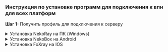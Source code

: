### Инструкция по установке программ для подключения к впн для всех платформ

**Шаг 1:** Получить профиль для подключения к серверу

<details>
  <summary>Установка NekoRay на ПК (Windows)</summary>

  ## Установка программы и подключение к серверу
  - Скачать программу с оффициального репозитория https://github.com/MatsuriDayo/nekoray/releases/download/3.26/nekoray-3.26-2023-12-09-windows64.zip
  - Распаковать загруженный .zip файл в удобное место на вашем компьютере
  - Открыть распакованную папку и запустить файл nekoray.exe, при запуске выбрать ядро xray
  - Если при запуске выдает ошибку DLL скачать и установить vc_redist https://aka.ms/vs/17/release/vc_redist.x64.exe

  - После запуска nekoray.exe, скопировать профиль VLESS который я скинул, нажать Программа и добавить профиль из буфера обмена
   <p align="center">
  <img src="https://github.com/user-attachments/assets/2691ab29-dcf1-4ab3-9dd9-cb0a0b7c9b93" alt="Описание изображения" style="margin: 20px;"/>
 </p>
    
  - Далее правой кнопкой мыши по появившейся строке профиля и нажать Запустить, слева от строки профиля должна появиться галочка - профиль активен
   
    <p align="center">
    <img src="https://github.com/user-attachments/assets/16d032a5-9b0b-4248-8907-16f7ab350725" alt="Описание изображения" style="margin: 20px;"/>
    </p>

  - После этого выбрать режим TUN или режим системного прокси. Одно из двух, вместе они работать не будут. Сначала выбираем режим TUN, проверяем работает ли интернет и другие заблокированные сервисы. Если ничего не работает - пробуем режим системного прокси. Если и так ничего не работает - пишем мне.
   
    <p align="center">
    <img src="https://github.com/user-attachments/assets/717211b3-3ea6-445b-85a0-f3479894ed00" alt="Описание изображения" style="margin: 20px;"/>
    </p>
    
   ## Настройка маршрутизации

   - Сверху в программе нажимаем Настройки, выбираем строку Настройки маршрутов
     <p align="center">
     <img src="https://github.com/user-attachments/assets/2d630915-a0af-46a4-a13e-7241af2c6254" alt="Описание изображения" style="margin: 20px;"/>
     </p>
     
   - Далее следуем шагам на скрине. Outboud по-умолчанию должен быть bypass.
     
      <p align="center">
     <img src="https://github.com/user-attachments/assets/a352da1a-7cf6-46dc-b2f0-617fee74bbf1" alt="Описание изображения" style="margin: 20px;"/>
     </p>

   - В редакторе JSON слева удаляем весь текст и вставляем туда набор маршрутов (текст ниже)
       <p align="center">
       <img src="https://github.com/user-attachments/assets/9987ef4d-557f-4fb0-8628-564569023377" alt="Описание изображения" style="margin: 20px;"/>
      </p>
      <p align="center">
     <img src="https://github.com/user-attachments/assets/ca69450a-25b9-49cf-860c-26d05bd3da13" alt="Описание изображения" style="margin: 20px;"/>
      </p>
     
            {
                "rules": [
             {
                        "domain": [
                            "chatgpt.com",
                            "auth0.openai.com",
                            "auth.openai.com",
                            "twitter.com",
                            "x.com",
                            "twimg.com",
                            "api.x.com",
                            "abs.twimg.com",
                            "abs-0.twimg.com",
                            "discord-attachments-uploads-prd.storage.googleapis.com",
                            "dis.gd",
                            "discord.co",
                            "discord.com",
                            "discord.design",
                            "discord.dev",
                            "discord.gg",
                            "discord.gift",
                            "discord.gifts",
                            "discord.media",
                            "discord.new",
                            "discord.store",
                            "discord.tools",
                            "discordapp.com",
                            "discordapp.net",
                            "discordmerch.com",
                            "discordpartygames.com",
                            "discord-activities.com",
                            "discordactivities.com",
                            "discordsays.com",
                            "discordstatus.com",
                            "latency.discord.media",
                            "youtube.com",
                            "googlevideo.com",
                            "ytimg.com",
                            "oaistatic.com",
                            "instagram.com",
                            "cdninstagram.com",
                            "facebook.com",
                            "fbcdn.net"
                        ],
                        "outboundTag": "proxy",
                        "type": "field"
                    },
                    {
                        "ip": [
                            "5.200.14.0/24",
                            "34.0.192.0/24",
                            "34.0.193.0/24",
                            "34.0.194.0/24",
                            "34.0.195.0/24",
                            "34.0.196.0/24",
                            "34.0.197.0/24",
                            "34.0.198.0/24",
                            "34.0.199.0/24",
                            "34.0.200.0/24",
                            "34.0.201.0/24",
                            "34.0.202.0/24",
                            "34.0.203.0/24",
                            "34.0.204.0/24",
                            "34.0.205.0/24",
                            "34.0.206.0/24",
                            "34.0.207.0/24",
                            "34.0.208.0/24",
                            "34.0.209.0/24",
                            "34.0.210.0/24",
                            "34.0.211.0/24",
                            "34.0.212.0/24",
                            "34.0.213.0/24",
                            "34.0.215.0/24",
                            "34.0.216.0/24",
                            "34.0.217.0/24",
                            "34.0.218.0/24",
                            "34.0.220.0/24",
                            "34.0.221.0/24",
                            "34.0.222.0/24",
                            "34.0.223.0/24",
                            "34.0.240.0/24",
                            "34.0.241.0/24",
                            "34.0.242.0/24",
                            "34.0.243.0/24",
                            "34.0.244.0/24",
                            "34.0.245.0/24",
                            "34.0.246.0/24",
                            "34.0.247.0/24",
                            "34.0.248.0/24",
                            "34.0.249.0/24",
                            "34.0.250.0/24",
                            "34.0.251.0/24",
                            "35.207.64.0/24",
                            "35.207.65.0/24",
                            "35.207.67.0/24",
                            "35.207.71.0/24",
                            "35.207.72.0/24",
                            "35.207.73.0/24",
                            "35.207.74.0/24",
                            "35.207.75.0/24",
                            "35.207.76.0/24",
                            "35.207.77.0/24",
                            "35.207.78.0/24",
                            "35.207.79.0/24",
                            "35.207.80.0/24",
                            "35.207.81.0/24",
                            "35.207.82.0/24",
                            "35.207.83.0/24",
                            "35.207.84.0/24",
                            "35.207.85.0/24",
                            "35.207.86.0/24",
                            "35.207.87.0/24",
                            "35.207.89.0/24",
                            "35.207.91.0/24",
                            "35.207.92.0/24",
                            "35.207.95.0/24",
                            "35.207.97.0/24",
                            "35.207.99.0/24",
                            "35.207.100.0/24",
                            "35.207.101.0/24",
                            "35.207.103.0/24",
                            "35.207.104.0/24",
                            "35.207.106.0/24",
                            "35.207.107.0/24",
                            "35.207.108.0/24",
                            "35.207.109.0/24",
                            "35.207.110.0/24",
                            "35.207.111.0/24",
                            "35.207.114.0/24",
                            "35.207.115.0/24",
                            "35.207.116.0/24",
                            "35.207.117.0/24",
                            "35.207.121.0/24",
                            "35.207.122.0/24",
                            "35.207.124.0/24",
                            "35.207.125.0/24",
                            "35.207.126.0/24",
                            "35.207.129.0/24",
                            "35.207.131.0/24",
                            "35.207.132.0/24",
                            "35.207.135.0/24",
                            "35.207.136.0/24",
                            "35.207.137.0/24",
                            "35.207.139.0/24",
                            "35.207.140.0/24",
                            "35.207.141.0/24",
                            "35.207.142.0/24",
                            "35.207.143.0/24",
                            "35.207.144.0/24",
                            "35.207.145.0/24",
                            "35.207.146.0/24",
                            "35.207.147.0/24",
                            "35.207.149.0/24",
                            "35.207.150.0/24",
                            "35.207.151.0/24",
                            "35.207.153.0/24",
                            "35.207.154.0/24",
                            "35.207.155.0/24",
                            "35.207.156.0/24",
                            "35.207.157.0/24",
                            "35.207.158.0/24",
                            "35.207.160.0/24",
                            "35.207.162.0/24",
                            "35.207.163.0/24",
                            "35.207.164.0/24",
                            "35.207.165.0/24",
                            "35.207.166.0/24",
                            "35.207.167.0/24",
                            "35.207.168.0/24",
                            "35.207.170.0/24",
                            "35.207.171.0/24",
                            "35.207.172.0/24",
                            "35.207.174.0/24",
                            "35.207.176.0/24",
                            "35.207.178.0/24",
                            "35.207.180.0/24",
                            "35.207.181.0/24",
                            "35.207.182.0/24",
                            "35.207.184.0/24",
                            "35.207.185.0/24",
                            "35.207.186.0/24",
                            "35.207.187.0/24",
                            "35.207.188.0/24",
                            "35.207.189.0/24",
                            "35.207.190.0/24",
                            "35.207.191.0/24",
                            "35.214.128.0/24",
                            "35.214.129.0/24",
                            "35.214.130.0/24",
                            "35.214.131.0/24",
                            "35.214.132.0/24",
                            "35.214.133.0/24",
                            "35.214.134.0/24",
                            "35.214.137.0/24",
                            "35.214.138.0/24",
                            "35.214.140.0/24",
                            "35.214.142.0/24",
                            "35.214.143.0/24",
                            "35.214.144.0/24",
                            "35.214.145.0/24",
                            "35.214.146.0/24",
                            "35.214.147.0/24",
                            "35.214.148.0/24",
                            "35.214.149.0/24",
                            "35.214.151.0/24",
                            "35.214.152.0/24",
                            "35.214.156.0/24",
                            "35.214.158.0/24",
                            "35.214.159.0/24",
                            "35.214.160.0/24",
                            "35.214.161.0/24",
                            "35.214.162.0/24",
                            "35.214.163.0/24",
                            "35.214.165.0/24",
                            "35.214.167.0/24",
                            "35.214.169.0/24",
                            "35.214.170.0/24",
                            "35.214.171.0/24",
                            "35.214.172.0/24",
                            "35.214.173.0/24",
                            "35.214.175.0/24",
                            "35.214.177.0/24",
                            "35.214.179.0/24",
                            "35.214.180.0/24",
                            "35.214.181.0/24",
                            "35.214.184.0/24",
                            "35.214.185.0/24",
                            "35.214.186.0/24",
                            "35.214.187.0/24",
                            "35.214.191.0/24",
                            "35.214.192.0/24",
                            "35.214.193.0/24",
                            "35.214.194.0/24",
                            "35.214.195.0/24",
                            "35.214.196.0/24",
                            "35.214.197.0/24",
                            "35.214.198.0/24",
                            "35.214.199.0/24",
                            "35.214.201.0/24",
                            "35.214.203.0/24",
                            "35.214.204.0/24",
                            "35.214.205.0/24",
                            "35.214.207.0/24",
                            "35.214.208.0/24",
                            "35.214.209.0/24",
                            "35.214.210.0/24",
                            "35.214.211.0/24",
                            "35.214.212.0/24",
                            "35.214.213.0/24",
                            "35.214.214.0/24",
                            "35.214.215.0/24",
                            "35.214.216.0/24",
                            "35.214.217.0/24",
                            "35.214.218.0/24",
                            "35.214.219.0/24",
                            "35.214.220.0/24",
                            "35.214.221.0/24",
                            "35.214.222.0/24",
                            "35.214.223.0/24",
                            "35.214.224.0/24",
                            "35.214.225.0/24",
                            "35.214.226.0/24",
                            "35.214.227.0/24",
                            "35.214.228.0/24",
                            "35.214.229.0/24",
                            "35.214.231.0/24",
                            "35.214.233.0/24",
                            "35.214.235.0/24",
                            "35.214.237.0/24",
                            "35.214.238.0/24",
                            "35.214.239.0/24",
                            "35.214.240.0/24",
                            "35.214.241.0/24",
                            "35.214.243.0/24",
                            "35.214.244.0/24",
                            "35.214.245.0/24",
                            "35.214.246.0/24",
                            "35.214.248.0/24",
                            "35.214.249.0/24",
                            "35.214.250.0/24",
                            "35.214.251.0/24",
                            "35.214.252.0/24",
                            "35.214.253.0/24",
                            "35.214.255.0/24",
                            "35.217.0.0/24",
                            "35.217.1.0/24",
                            "35.217.2.0/24",
                            "35.217.3.0/24",
                            "35.217.4.0/24",
                            "35.217.5.0/24",
                            "35.217.6.0/24",
                            "35.217.8.0/24",
                            "35.217.9.0/24",
                            "35.217.11.0/24",
                            "35.217.12.0/24",
                            "35.217.14.0/24",
                            "35.217.15.0/24",
                            "35.217.16.0/24",
                            "35.217.17.0/24",
                            "35.217.18.0/24",
                            "35.217.19.0/24",
                            "35.217.20.0/24",
                            "35.217.21.0/24",
                            "35.217.22.0/24",
                            "35.217.23.0/24",
                            "35.217.24.0/24",
                            "35.217.25.0/24",
                            "35.217.26.0/24",
                            "35.217.27.0/24",
                            "35.217.28.0/24",
                            "35.217.29.0/24",
                            "35.217.30.0/24",
                            "35.217.31.0/24",
                            "35.217.32.0/24",
                            "35.217.33.0/24",
                            "35.217.35.0/24",
                            "35.217.36.0/24",
                            "35.217.37.0/24",
                            "35.217.38.0/24",
                            "35.217.39.0/24",
                            "35.217.40.0/24",
                            "35.217.41.0/24",
                            "35.217.43.0/24",
                            "35.217.45.0/24",
                            "35.217.46.0/24",
                            "35.217.47.0/24",
                            "35.217.48.0/24",
                            "35.217.49.0/24",
                            "35.217.50.0/24",
                            "35.217.51.0/24",
                            "35.217.52.0/24",
                            "35.217.53.0/24",
                            "35.217.54.0/24",
                            "35.217.55.0/24",
                            "35.217.56.0/24",
                            "35.217.57.0/24",
                            "35.217.58.0/24",
                            "35.217.59.0/24",
                            "35.217.60.0/24",
                            "35.217.61.0/24",
                            "35.217.62.0/24",
                            "35.217.63.0/24",
                            "35.219.225.0/24",
                            "35.219.226.0/24",
                            "35.219.227.0/24",
                            "35.219.228.0/24",
                            "35.219.229.0/24",
                            "35.219.230.0/24",
                            "35.219.231.0/24",
                            "35.219.235.0/24",
                            "35.219.236.0/24",
                            "35.219.238.0/24",
                            "35.219.239.0/24",
                            "35.219.241.0/24",
                            "35.219.242.0/24",
                            "35.219.243.0/24",
                            "35.219.244.0/24",
                            "35.219.245.0/24",
                            "35.219.246.0/24",
                            "35.219.247.0/24",
                            "35.219.248.0/24",
                            "35.219.249.0/24",
                            "35.219.251.0/24",
                            "35.219.252.0/24",
                            "35.219.253.0/24",
                            "35.219.254.0/24",
                            "66.22.196.0/24",
                            "66.22.197.0/24",
                            "66.22.198.0/24",
                            "66.22.199.0/24",
                            "66.22.216.0/24",
                            "66.22.217.0/24",
                            "66.22.238.0/24",
                            "66.22.241.0/24",
                            "66.22.243.0/24",
                            "66.22.244.0/24"
                        ],
                        "network": [
                            "udp"
                        ],
                        "outboundTag": "proxy",
                        "type": "field"
                    },
                    {
                        "ip": [
                            "0.0.0.0/0",
                            "::/0"
                        ],
                        "outboundTag": "direct",
                        "type": "field"
                    }
                ]
            }
     
     - Если какие-то игры не работают с данным набором маршрутизации (у меня например Apex Legens не загружался), тогда меняем набор на следующий (порядок действий как в прошлом пункте, только копируем текст ниже)
       ```
           {
        "rules": [
            {
                "domain": [
                    "chatgpt.com",
                    "auth0.openai.com",
                    "auth.openai.com",
                    "twitter.com",
                    "x.com",
                    "twimg.com",
                    "api.x.com",
                    "abs.twimg.com",
                    "abs-0.twimg.com",
                    "discord-attachments-uploads-prd.storage.googleapis.com",
                    "dis.gd",
                    "discord.co",
                    "discord.com",
                    "discord.design",
                    "discord.dev",
                    "discord.gg",
                    "discord.gift",
                    "discord.gifts",
                    "discord.media",
                    "discord.new",
                    "discord.store",
                    "discord.tools",
                    "discordapp.com",
                    "discordapp.net",
                    "discordmerch.com",
                    "discordpartygames.com",
                    "discord-activities.com",
                    "discordactivities.com",
                    "discordsays.com",
                    "discordstatus.com",
                    "latency.discord.media",
                    "youtube.com",
                    "googlevideo.com",
                    "ytimg.com",
                    "oaistatic.com",
                    "instagram.com",
                    "cdninstagram.com",
                    "facebook.com",
                    "fbcdn.net",
                    "digitalocean.com"
                ],
                "outboundTag": "proxy",
                "type": "field"
            },
            {
                "network": [
                    "udp"
                ],
                "outboundTag": "proxy",
                "type": "field"
            },
            {
                "ip": [
                    "0.0.0.0/0",
                    "::/0"
                ],
                "outboundTag": "direct",
                "type": "field"
            }
        ]
        }
       ```



</details>

<details>
  <summary>Установка NekoBox на Android</summary>
  
   ## Установка программы и подключение к серверу
   
  - Скачать программу с оффициального репозитория https://github.com/MatsuriDayo/NekoBoxForAndroid/releases/download/1.3.2/NB4A-1.3.2-arm64-v8a.apk
    
  - Скопировать профиль VLESS который я скинул, запустить программу и следовать скринам
    ![image](https://github.com/user-attachments/assets/d5052197-9cfb-427b-b285-72bdfd64a3dc)
    
  - Для подключения нажать на круг со значком снизу экрана
    ![image](https://github.com/user-attachments/assets/be6fee40-1c07-41eb-8402-7bd168b3b08f)
    
</details>

</details>

<details>
  <summary>Установка FoXray на IOS</summary>
  
   ## Установка программы и подключение к серверу
   
  - Скачать программу из App Store https://apps.apple.com/us/app/foxray/id6448898396
    
  - Скопировать профиль VLESS который я скинул, запустить программу и следовать скринам
    
    ![image](https://github.com/user-attachments/assets/d7454fd7-45b6-4e70-b2cd-0f55ad833a05)
    
  - Разрешить вставку
    
    ![image](https://github.com/user-attachments/assets/9401c89b-14d0-45f6-bd6d-6923453bb05a)

  - И нажать на зачек справа от профиля - он запустится

    
</details>
